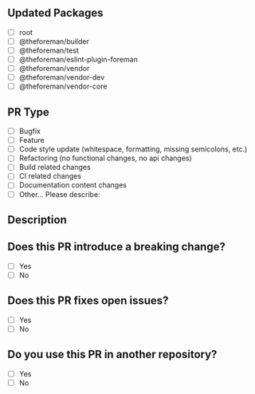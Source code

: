 <!--- Provide a general summary of your changes in the Title above -->

## Updated Packages

<!---
  What packages does your code change?
  Put an `x` in all the boxes that apply:
-->

* [ ] root
* [ ] @theforeman/builder
* [ ] @theforeman/test
* [ ] @theforeman/eslint-plugin-foreman
* [ ] @theforeman/vendor
* [ ] @theforeman/vendor-dev
* [ ] @theforeman/vendor-core

## PR Type

<!---
  What types of changes does your code introduce?
  Put an `x` in all the boxes that apply:
-->

* [ ] Bugfix
* [ ] Feature
* [ ] Code style update (whitespace, formatting, missing semicolons, etc.)
* [ ] Refactoring (no functional changes, no api changes)
* [ ] Build related changes
* [ ] CI related changes
* [ ] Documentation content changes
* [ ] Other… Please describe:

## Description

<!---
  Describe your changes in detail
  Why is this change required? What problem does it solve?
  If it fixes an open issue, please link to the issue here.
-->

## Does this PR introduce a breaking change?

<!--
  If this PR contains a breaking change,
  please also describe the impact and migration path for existing applications
-->

* [ ] Yes
* [ ] No

## Does this PR fixes open issues?

<!-- If this PR contain fixes to open issues in github or in foreman please link them here -->

* [ ] Yes
* [ ] No

## Do you use this PR in another repository?

<!-- If You have a usage example in another repository commit/pr where you are using this PR please link it here  -->

* [ ] Yes
* [ ] No

